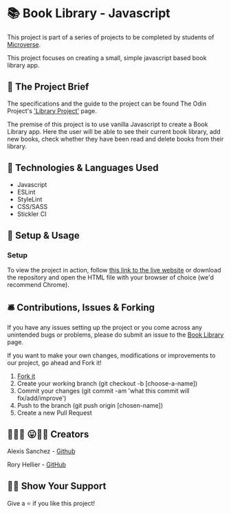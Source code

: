 # 📚 Book Library - Javascript

This project is part of a series of projects to be completed by students of [Microverse](https://www.microverse.org/).

This project focuses on creating a small, simple javascript based book library app.

## 🧮 The Project Brief

The specifications and the guide to the project can be found The Odin Project's ['Library Project'](https://www.theodinproject.com/courses/javascript/lessons/library) page.

The premise of this project is to use vanilla Javascript to create a Book Library app. Here the user will be able to see their current book library, add new books, check whether they have been read and delete books from their library.

## 🧬 Technologies & Languages Used

- Javascript
- ESLint
- StyleLint
- CSS/SASS
- Stickler CI

## 🔰 Setup & Usage

### Setup
To view the project in action, follow [this link to the live website](https://rawcdn.githack.com/Psiale/js-library/feature/styles/index.html) or download the repository and open the HTML file with your browser of choice (we'd recommend Chrome).

## 🛎️ Contributions, Issues & Forking

If you have any issues setting up the project or you come across any unintended bugs or problems, please do submit an issue to the [Book Library](https://github.com/Psiale/js-library/issues) page.

If you want to make your own changes, modifications or improvements to our project, go ahead and Fork it!
1. [Fork it](https://github.com/Psiale/js-library/fork)
2. Create your working branch (git checkout -b [choose-a-name])
3. Commit your changes (git commit -am 'what this commit will fix/add/improve')
4. Push to the branch (git push origin [chosen-name])
5. Create a new Pull Request

## 🤟🏽😄 😛🤙🏾  Creators

Alexis Sanchez - [Github](https://github.com/Psiale)

Rory Hellier - [GitHub](https://github.com/Rhelli)

## 🙌🏾 Show Your Support

Give a ⭐️ if you like this project!

